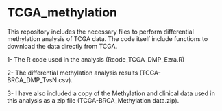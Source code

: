 # TCGA_methylation
This repository includes the necessary files to perform differential methylation analysis of TCGA data. The code itself include functions to download the data directly from TCGA.
  
  1- The R code used in the analysis (Rcode_TCGA_DMP_Ezra.R)
  
  2- The differential methylation analysis results (TCGA-BRCA_DMP_TvsN.csv).
  
  3- I have also included a copy of the Methylation and clinical data used in this analysis as a zip file (TCGA-BRCA_Methylation data.zip).

